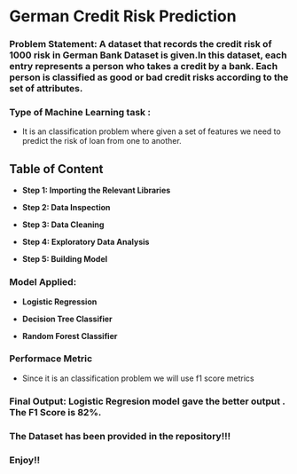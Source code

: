 # German Credit Risk Prediction

### **Problem Statement:** A dataset that records the credit risk of 1000 risk in German Bank Dataset is given.In this dataset, each entry represents a person who takes a credit by a bank. Each person is classified as good or bad credit risks according to the set of attributes.

### Type of Machine Learning task :
- It is an classification problem where given a set of features we need to predict the risk of loan from one to another.


## Table of Content

* __Step 1: Importing the Relevant Libraries__
    
* __Step 2: Data Inspection__
    
* __Step 3: Data Cleaning__
    
* __Step 4: Exploratory Data Analysis__
    
* __Step 5: Building Model__

### Model Applied:

* __Logistic Regression__

* __Decision Tree Classifier__

* __Random Forest Classifier__

### Performace Metric
- Since it is an classification problem we will use f1 score metrics

### Final Output: Logistic Regresion model gave the better output . The F1 Score is 82%.

### The Dataset has been provided in the repository!!!

### Enjoy!!
